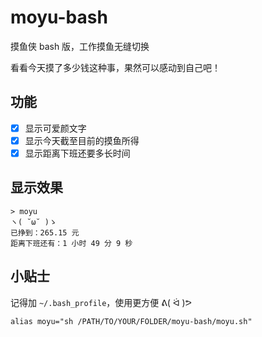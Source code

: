 # moyu-bash

摸鱼侠 bash 版，工作摸鱼无缝切换

看看今天摸了多少钱这种事，果然可以感动到自己吧！

## 功能

- [x] 显示可爱颜文字
- [x] 显示今天截至目前的摸鱼所得
- [x] 显示距离下班还要多长时间

## 显示效果

```shell
> moyu
ヽ( ˘ω˘ )ゝ
已挣到：265.15 元
距离下班还有：1 小时 49 分 9 秒
```

## 小贴士

记得加 `~/.bash_profile`，使用更方便 ᕕ( ᐛ )ᕗ

`alias moyu="sh /PATH/TO/YOUR/FOLDER/moyu-bash/moyu.sh"`
